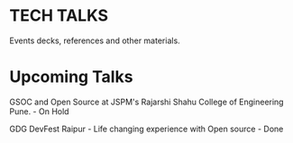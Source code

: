# TECH TALKS

Events decks, references and other materials.


# Upcoming Talks

GSOC and Open Source at JSPM's Rajarshi Shahu College of Engineering Pune. - On Hold

GDG DevFest Raipur - Life changing experience with Open source - Done
